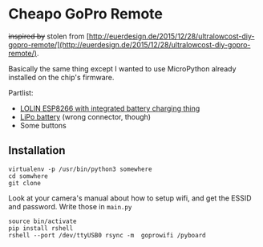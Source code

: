 # Cheapo GoPro Remote

~~inspired by~~ stolen from [http://euerdesign.de/2015/12/28/ultralowcost-diy-gopro-remote/](http://euerdesign.de/2015/12/28/ultralowcost-diy-gopro-remote/).   

Basically the same thing except I wanted to use MicroPython already installed on the chip's firmware.

Partlist:

* [LOLIN ESP8266 with integrated battery charging thing](https://www.aliexpress.com/item/WEMOS-D1-mini-Pro-16M-bytes-external-antenna-connector-ESP8266-WIFI-Internet-of-Things-development-board/32724692514.html)
* [LiPo battery](https://www.aliexpress.com/item/2pcs-lot-Lithium-Lipo-Battery-3-7V-300mAh-With-Protective-Board-for-Bluetooth-Speaker-Digital-Products/32613895675.html) (wrong connector, though)
* Some buttons

## Installation

```
virtualenv -p /usr/bin/python3 somewhere
cd somwhere
git clone 
```

Look at your camera's manual about how to setup wifi, and get the ESSID and password. Write those in `main.py`

```
source bin/activate
pip install rshell
rshell --port /dev/ttyUSB0 rsync -m  goprowifi /pyboard
```
